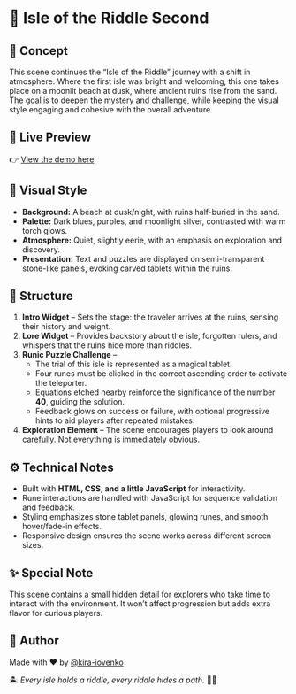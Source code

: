 # 🌙 Isle of the Riddle Second

## 🎨 Concept

This scene continues the “Isle of the Riddle” journey with a shift in atmosphere. Where the first isle was bright and welcoming, this one takes place on a moonlit beach at dusk, where ancient ruins rise from the sand. The goal is to deepen the mystery and challenge, while keeping the visual style engaging and cohesive with the overall adventure.

## 🚀 Live Preview

👉 [View the demo here](https://kira-iovenko.github.io/isle_of_riddle_second/)

## 🌌 Visual Style

* **Background:** A beach at dusk/night, with ruins half-buried in the sand.
* **Palette:** Dark blues, purples, and moonlight silver, contrasted with warm torch glows.
* **Atmosphere:** Quiet, slightly eerie, with an emphasis on exploration and discovery.
* **Presentation:** Text and puzzles are displayed on semi-transparent stone-like panels, evoking carved tablets within the ruins.

## 🧩 Structure

1. **Intro Widget** – Sets the stage: the traveler arrives at the ruins, sensing their history and weight.
2. **Lore Widget** – Provides backstory about the isle, forgotten rulers, and whispers that the ruins hide more than riddles.
3. **Runic Puzzle Challenge** –  
   * The trial of this isle is represented as a magical tablet.  
   * Four runes must be clicked in the correct ascending order to activate the teleporter.  
   * Equations etched nearby reinforce the significance of the number **40**, guiding the solution.  
   * Feedback glows on success or failure, with optional progressive hints to aid players after repeated mistakes.  
4. **Exploration Element** – The scene encourages players to look around carefully. Not everything is immediately obvious.

## ⚙️ Technical Notes

* Built with **HTML, CSS, and a little JavaScript** for interactivity.
* Rune interactions are handled with JavaScript for sequence validation and feedback.
* Styling emphasizes stone tablet panels, glowing runes, and smooth hover/fade-in effects.
* Responsive design ensures the scene works across different screen sizes.

## ✨ Special Note

This scene contains a small hidden detail for explorers who take time to interact with the environment. It won’t affect progression but adds extra flavor for curious players.

## 🙌 Author

Made with ❤️ by [@kira-iovenko](https://github.com/kira-iovenko)

🏝️ *Every isle holds a riddle, every riddle hides a path.* 🧩✨
